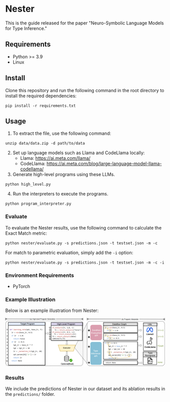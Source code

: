 # Nester

This is the guide released for the paper "Neuro-Symbolic Language Models for Type Inference."

## Requirements

- Python >= 3.9
- Linux

## Install

Clone this repository and run the following command in the root directory to install the required dependencies:

```
pip install -r requirements.txt
```

## Usage

1. To extract the file, use the following command:
```
unzip data/data.zip -d path/to/data
```

2. Set up language models such as Llama and CodeLlama locally:
   - Llama: https://ai.meta.com/llama/
   - CodeLlama: https://ai.meta.com/blog/large-language-model-llama-codellama/
3. Generate high-level programs using these LLMs.
```
python high_level.py
```

4. Run the interpreters to execute the programs.
```
python program_interpreter.py
```

### Evaluate

To evaluate the Nester results, use the following command to calculate the Exact Match metric:

```
python nester/evaluate.py -s predictions.json -t testset.json -m -c
```

For match to parametric evaluation, simply add the `-i` option:

```
python nester/evaluate.py -s predictions.json -t testset.json -m -c -i
```


### Environment Requirements

- PyTorch

### Example Illustration

Below is an example illustration from Nester:

![Nester Illustration](Nester_image.png)

### Results

We include the predictions of Nester in our dataset and its ablation results in the ```predictions/``` folder.

